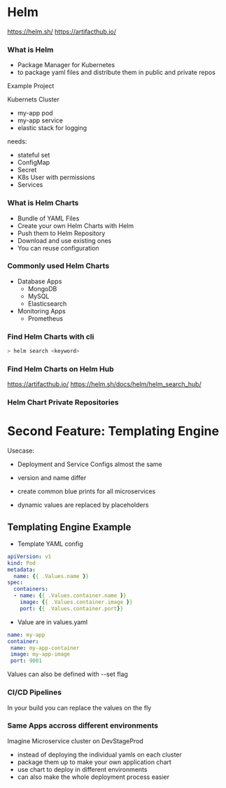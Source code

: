 # Helm
https://helm.sh/
https://artifacthub.io/

### What is Helm
- Package Manager for Kubernetes
- to package yaml files and distribute them in public and private repos



Example Project

Kubernets Cluster
- my-app pod
- my-app service
- elastic stack for logging

needs:
- stateful set
- ConfigMap
- Secret
- K8s User with permissions
- Services


### What is Helm Charts
- Bundle of YAML Files
- Create your own Helm Charts with Helm
- Push them to Helm Repository
- Download and use existing ones
- You can reuse configuration


### Commonly used Helm Charts
- Database Apps
  - MongoDB
  - MySQL
  - Elasticsearch
- Monitoring Apps
  - Prometheus

### Find Helm Charts with cli
```bash
> helm search <keyword>
```

### Find Helm Charts on Helm Hub
https://artifacthub.io/
https://helm.sh/docs/helm/helm_search_hub/

### Helm Chart Private Repositories


# Second Feature: Templating Engine
Usecase:
 - Deployment and Service Configs almost the same
 - version and name differ

 - create common blue prints for all microservices
 - dynamic values are replaced by placeholders

 ## Templating Engine Example

 - Template YAML config
 ```yaml
 apiVersion: v1
 kind: Pod
 metadata:
   name: {{ .Values.name }}
spec:
   containers:
   - name: {{ .Values.container.name }}
     image: {{ .Values.container.image }}
     port: {{ .Values.container.port}}
 ```
- Value are in values.yaml
 ```yaml
name: my-app
container:
  name: my-app-container
  image: my-app-image
  port: 9001
 ```

 Values can also be defined with --set flag

 ### CI/CD Pipelines

 In your build you can replace the values on the fly

 ### Same Apps accross different environments
 Imagine Microservice cluster on DevStageProd

- instead of deploying the individual yamls on each cluster
- package them up to make your own application chart
- use chart to deploy in different environments
- can also make the whole deployment process easier

